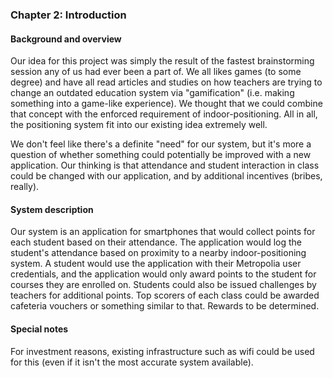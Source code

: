 ### Chapter 2: Introduction

#### Background and overview

Our idea for this project was simply the result of the fastest brainstorming session any of us had ever been a part of. We all likes games (to some degree) and have all read articles and studies on how teachers are trying to change an outdated education system via "gamification" (i.e. making something into a game-like experience). We thought that we could combine that concept with the enforced requirement of indoor-positioning. All in all, the positioning system fit into our existing idea extremely well.

We don't feel like there's a definite "need" for our system, but it's more a question of whether something could potentially be improved with a new application. Our thinking is that attendance and student interaction in class could be changed with our application, and by additional incentives (bribes, really).

#### System description

Our system is an application for smartphones that would collect points for each student based on their attendance. The application would log the student's attendance based on proximity to a nearby indoor-positioning system. A student would use the application with their Metropolia user credentials, and the application would only award points to the student for courses they are enrolled on. Students could also be issued challenges by teachers for additional points. Top scorers of each class could be awarded cafeteria vouchers or something similar to that. Rewards to be determined.

#### Special notes

For investment reasons, existing infrastructure such as wifi could be used for this (even if it isn't the most accurate system available).
